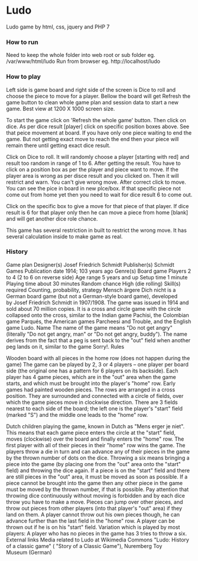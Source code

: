 # Ludo
Ludo game by html, css, jquery and PHP 7

### How to run
Need to keep the whole folder into web root or sub folder eg. /var/www/html/ludo
Run from browser eg. http://localhost/ludo

### How to play
Left side is game board and right side of the screen is Dice to roll and choose the piece to move for a player.
Bellow the board will get Refresh the game button to clean whole game plan and session data to start a new game. Best view at 1200 X 1000 screen size.

To start the game click on 'Refresh the whole game' button. Then click on dice. As per dice result [player] click on specific position boxes above. See that peice movement at board. If you have only one piece waiting to end the game. But not getting exact move to reach the end then your piece will remain there until getting exact dice result.

Click on Dice to roll. It will randomly choose a player [starting with red] and result too random in range of 1 to 6.
After getting the result. You have to click on a position box as per the player and piece want to move. If the player area is wrong as per disce result and you clicked on. Then it will restrict and warn. You can't give wrong move. After correct click to move. You can see the pice in board in new plce/box. If that specific piece not come out from home yet then you need to wait for dice result 6 to come out.

Click on the specific box to give a move for that piece of that player. If dice result is 6 for that player only then he can move a piece from home [blank] and will get another dice role chance.

This game has several restriction in built to restrict the wrong move. It has several calculation inside to make game as real. 

### History
Game plan
Designer(s)
Josef Friedrich Schmidt
Publisher(s)
Schmidt Games
Publication date
1914; 103 years ago
Genre(s)
Board game
Players
2 to 4 (2 to 6 on reverse side)
Age range
5 years and up
Setup time
1 minute
Playing time
about 30 minutes
Random chance
High (die rolling)
Skill(s) required
Counting, probability, strategy
Mensch ärgere Dich nicht is a German board game (but not a German-style board game), developed by Josef Friedrich Schmidt in 1907/1908.
The game was issued in 1914 and sold about 70 million copies. It is a cross and circle game with the circle collapsed onto the cross, similar to the Indian game Pachisi, the Colombian game Parqués, the American games Parcheesi and Trouble, and the English game Ludo.
Name
The name of the game means "Do not get angry" (literally "Do not get angry, man" or "Do not get angry, buddy"). The name derives from the fact that a peg is sent back to the "out" field when another peg lands on it, similar to the game Sorry!.
Rules

Wooden board with all pieces in the home row (does not happen during the game)
The game can be played by 2, 3 or 4 players – one player per board side (the original one has a pattern for 6 players on its backside). Each player has 4 game pieces, which are in the "out" area when the game starts, and which must be brought into the player's "home" row. Early games had painted wooden pieces.
The rows are arranged in a cross position. They are surrounded and connected with a circle of fields, over which the game pieces move in clockwise direction. There are 3 fields nearest to each side of the board; the left one is the player's "start" field (marked "S") and the middle one leads to the "home" row.

Dutch children playing the game, known in Dutch as "Mens erger je niet".
This means that each game piece enters the circle at the "start" field, moves (clockwise) over the board and finally enters the "home" row. The first player with all of their pieces in their "home" row wins the game.
The players throw a die in turn and can advance any of their pieces in the game by the thrown number of dots on the dice.
Throwing a six means bringing a piece into the game (by placing one from the "out" area onto the "start" field) and throwing the dice again. If a piece is on the "start" field and there are still pieces in the "out" area, it must be moved as soon as possible. If a piece cannot be brought into the game then any other piece in the game must be moved by the thrown number, if that is possible. Pay attention that throwing dice continuously without moving is forbidden and by each dice throw you have to make a move.
Pieces can jump over other pieces, and throw out pieces from other players (into that player's "out" area) if they land on them. A player cannot throw out his own pieces though, he can advance further than the last field in the "home" row. A player can be thrown out if he is on his "start" field.
Variation which is played by most players: A player who has no pieces in the game has 3 tries to throw a six.
External links
Media related to Ludo at Wikimedia Commons
"Ludo: History of a classic game" ( "Story of a Classic Game"), Nuremberg Toy Museum (German)
